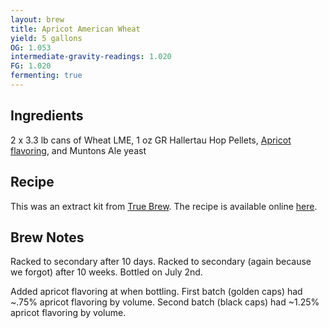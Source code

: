 ```yaml
---
layout: brew
title: Apricot American Wheat
yield: 5 gallons
OG: 1.053
intermediate-gravity-readings: 1.020
FG: 1.020
fermenting: true
---
```


## Ingredients
2 x 3.3 lb cans of Wheat LME, 1 oz GR Hallertau Hop Pellets, [Apricot flavoring](https://bsgcraftbrewing.com/apricot-flavoring-5-gallon), and Muntons Ale yeast

## Recipe
This was an extract kit from [True Brew](http://www.amazon.com/gp/product/B003SSLEHO/ref=as_li_tl?ie=UTF8&camp=1789&creative=390957&creativeASIN=B003SSLEHO&linkCode=as2&tag=zombiest-20&linkId=ADFFPGSUEU65NSZR). The recipe is available online [here](http://bsghandcraft.com/downloads/TrueBrewInstructions/K12-AmericanWheat.pdf).

## Brew Notes
Racked to secondary after 10 days.  Racked to secondary (again because we forgot) after 10 weeks.  Bottled on July 2nd.  

Added apricot flavoring at when bottling. First batch (golden caps) had ~.75% apricot flavoring by volume.  Second batch (black caps) had ~1.25% apricot flavoring by volume.
